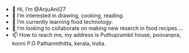 - 👋 Hi, I’m @AnjuAnil27
- 👀 I’m interested in drawing, cooking, reading.
- 🌱 I’m currently learning food technology.
- 💞️ I’m looking to collaborate on making new reserch in food recipes....
- 📫 How to reach me, my address is
   Puthuprambil house, poovanpra, konni P.O
   Pathanmthitta, kerala, India.

<!---
AnjuAnil27/AnjuAnil27 is a ✨ special ✨ repository because its `README.md` (this file) appears on your GitHub profile.
You can click the Preview link to take a look at your changes.
--->
